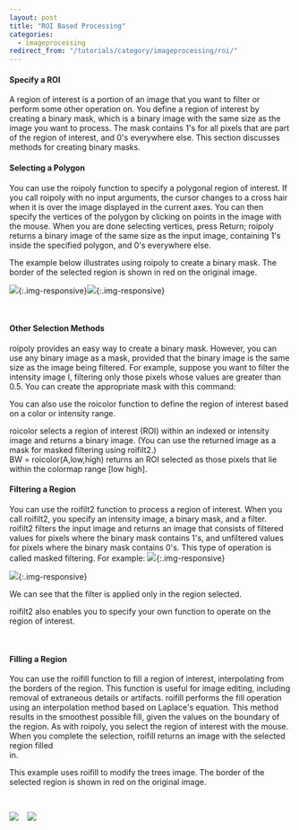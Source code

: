 ```yaml
---
layout: post
title: "ROI Based Processing"
categories:
  - imageprocessing
redirect_from: "/tutorials/category/imageprocessing/roi/"
---
```


#### Specify a ROI

A region of interest is a portion of an image that you want to filter or perform some other operation on. You define a region of interest by creating a binary mask, which is a binary image with the same size as the image you want to process. The mask contains 1's for all pixels that are part of the region of interest, and 0's everywhere else. This section discusses methods for creating binary masks.

#### Selecting a Polygon

You can use the roipoly function to specify a polygonal region of interest. If you call roipoly with no input arguments, the cursor changes to a cross hair when it is over the image displayed in the current axes. You can then specify the vertices of the polygon by clicking on points in the image with the mouse. When you are done selecting vertices, press Return; roipoly returns a binary image of the same size as the input image, containing 1's inside the specified polygon, and 0's everywhere else.

The example below illustrates using roipoly to create a binary mask. The border of the selected region is shown in red on the original image.

![][1]{:.img-responsive}![][2]{:.img-responsive}

 

#### Other Selection Methods

roipoly provides an easy way to create a binary mask. However, you can use any binary image as a mask, provided that the binary image is the same size as the image being filtered. For example, suppose you want to filter the intensity image I, filtering only those pixels whose values are greater than 0.5. You can create the appropriate mask with this command:

You can also use the roicolor function to define the region of interest based on a color or intensity range.

roicolor selects a region of interest (ROI) within an indexed or intensity image and returns a binary image. (You can use the returned image as a mask for masked filtering using roifilt2.)  
BW = roicolor(A,low,high) returns an ROI selected as those pixels that lie within the colormap range [low high].

#### Filtering a Region

You can use the roifilt2 function to process a region of interest. When you call roifilt2, you specify an intensity image, a binary mask, and a filter. roifilt2 filters the input image and returns an image that consists of filtered values for pixels where the binary mask contains 1's, and unfiltered values for pixels where the binary mask contains 0's. This type of operation is called masked filtering. For example: ![][3]{:.img-responsive}

![][4]{:.img-responsive}

We can see that the filter is applied only in the region selected.

roifilt2 also enables you to specify your own function to operate on the region of interest.

 

#### Filling a Region

You can use the roifill function to fill a region of interest, interpolating from the borders of the region. This function is useful for image editing, including removal of extraneous details or artifacts. roifill performs the fill operation using an interpolation method based on Laplace's equation. This method results in the smoothest possible fill, given the values on the boundary of the region. As with roipoly, you select the region of interest with the mouse. When you complete the selection, roifill returns an image with the selected region filled  
in.

This example uses roifill to modify the trees image. The border of the selected region is shown in red on the original image.

 

![][5]    ![][6]

[1]: https://lh4.googleusercontent.com/zB8SxE7Oxtm3hqWTxMrqbg-Nj3uqLYwleskZRnEGQyxKewhs6vsbSkYDA_G4dk4atto4gwxyc-2NmS77vpVWN1FnMB_c37qxSKkgTb626EAJ5BglyRMxLtGL
[2]: https://lh5.googleusercontent.com/nPp_sDOX3Fa3n3rzkdIa53yGInO8MVZU7Uz2yJJm0GaexwG3aoaI1mONz2pfhubmgo2ATvaiAjTvdXK19N62-JYhwjhUzx7JUCLyT4i5WuzOWkAguCuhyYr6
[3]: https://lh3.googleusercontent.com/HrTyJ_9Y-MWjiVAf1EI2vmyc9eekR91Oh3R8FdbjzY11Is1uu10TgxQ1OHFPsFvROCwSFQIyP7cj8YH8ZDdyd0yMPRBNgrG7a5QzDpRAkE3i84kqtEM66fg0
[4]: https://lh5.googleusercontent.com/sFP87h-q6LaGfr15IO3C8YkQaCIQnCPh5FP6PbPAIPCWCaT1k9y6EPLK0ljjm5r7YFtLfA9ItIv_04rLufX9c6oHb5cdyn9RF37z0FIln9NZw0R76vvjSAiP
[5]: https://lh4.googleusercontent.com/Trr26y3HOIe50gtcjMbJ_FgscHuluuWUcDmPAFuxEF2xgIqdAXXpr7RmaWCqPBLo6XNksZ28lVm_-YfmruKlxss_AQKvDapWO8aCFWXh-XSpVjejLhBaoqLy
[6]: https://lh6.googleusercontent.com/CjYqOs7EfZV5KEocvhwxi380qP82po3Xu25QXiPScQAZEEIXY2PGnSuLPx20kEsimVyXN_w1nu9XtsR97VKnTPR6PMY9Rk0OYiZI3IxiUar68r21mTMq5JLV
